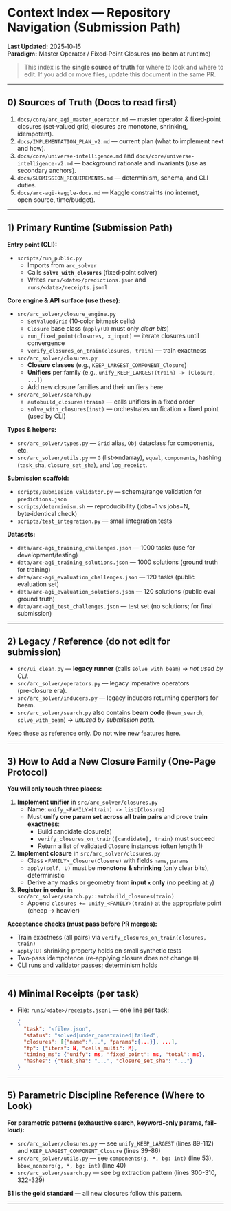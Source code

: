# Context Index — Repository Navigation (Submission Path)

**Last Updated:** 2025‑10‑15  
**Paradigm:** Master Operator / Fixed‑Point Closures (no beam at runtime)

> This index is the **single source of truth** for where to look and where to edit.
> If you add or move files, update this document in the same PR.

---

## 0) Sources of Truth (Docs to read first)

1. `docs/core/arc_agi_master_operator.md` — master operator & fixed‑point closures (set‑valued grid; closures are monotone, shrinking, idempotent).
2. `docs/IMPLEMENTATION_PLAN_v2.md` — current plan (what to implement next and how).
3. `docs/core/universe-intelligence.md` and `docs/core/universe-intelligence-v2.md` — background rationale and invariants (use as secondary anchors).
4. `docs/SUBMISSION_REQUIREMENTS.md` — determinism, schema, and CLI duties.
5. `docs/arc-agi-kaggle-docs.md` — Kaggle constraints (no internet, open‑source, time/budget).

---

## 1) Primary Runtime (Submission Path)

**Entry point (CLI):**  
- `scripts/run_public.py`  
  - Imports from `arc_solver`  
  - Calls **`solve_with_closures`** (fixed‑point solver)  
  - Writes `runs/<date>/predictions.json` and `runs/<date>/receipts.jsonl`

**Core engine & API surface (use these):**
- `src/arc_solver/closure_engine.py`
  - `SetValuedGrid` (10‑color bitmask cells)
  - `Closure` base class (`apply(U)` must only *clear bits*)
  - `run_fixed_point(closures, x_input)` — iterate closures until convergence
  - `verify_closures_on_train(closures, train)` — train exactness
- `src/arc_solver/closures.py`
  - **Closure classes** (e.g., `KEEP_LARGEST_COMPONENT_Closure`)
  - **Unifiers** per family (e.g., `unify_KEEP_LARGEST(train) -> [Closure, ...]`)
  - Add new closure families and their unifiers here
- `src/arc_solver/search.py`
  - `autobuild_closures(train)` — calls unifiers in a fixed order
  - `solve_with_closures(inst)` — orchestrates unification + fixed point (used by CLI)

**Types & helpers:**
- `src/arc_solver/types.py` — `Grid` alias, `Obj` dataclass for components, etc.
- `src/arc_solver/utils.py` — `G` (list→ndarray), `equal`, `components`, hashing (`task_sha`, `closure_set_sha`), and `log_receipt`.

**Submission scaffold:**
- `scripts/submission_validator.py` — schema/range validation for `predictions.json`
- `scripts/determinism.sh` — reproducibility (jobs=1 vs jobs=N, byte‑identical check)
- `scripts/test_integration.py` — small integration tests

**Datasets:**
- `data/arc-agi_training_challenges.json` — 1000 tasks (use for development/testing)
- `data/arc-agi_training_solutions.json` — 1000 solutions (ground truth for training)
- `data/arc-agi_evaluation_challenges.json` — 120 tasks (public evaluation set)
- `data/arc-agi_evaluation_solutions.json` — 120 solutions (public eval ground truth)
- `data/arc-agi_test_challenges.json` — test set (no solutions; for final submission)

---

## 2) Legacy / Reference (do not edit for submission)

- `src/ui_clean.py` — **legacy runner** (calls `solve_with_beam`) → *not used by CLI.*
- `src/arc_solver/operators.py` — legacy imperative operators (pre‑closure era).
- `src/arc_solver/inducers.py` — legacy inducers returning operators for beam.
- `src/arc_solver/search.py` also contains **beam code** (`beam_search`, `solve_with_beam`) → *unused by submission path.*

Keep these as reference only. Do not wire new features here.

---

## 3) How to Add a New Closure Family (One‑Page Protocol)

**You will only touch three places:**
1. **Implement unifier** in `src/arc_solver/closures.py`
   - Name: `unify_<FAMILY>(train) -> list[Closure]`
   - Must **unify one param set across all train pairs** and prove **train exactness**:
     - Build candidate closure(s)
     - `verify_closures_on_train([candidate], train)` must succeed
     - Return a list of validated `Closure` instances (often length 1)
2. **Implement closure** in `src/arc_solver/closures.py`
   - Class `<FAMILY>_Closure(Closure)` with fields `name`, `params`
   - `apply(self, U)` must be **monotone & shrinking** (only clear bits), deterministic
   - Derive any masks or geometry from **input `x` only** (no peeking at `y`)
3. **Register in order** in `src/arc_solver/search.py::autobuild_closures(train)`
   - Append `closures += unify_<FAMILY>(train)` at the appropriate point (cheap → heavier)

**Acceptance checks (must pass before PR merges):**
- Train exactness (all pairs) via `verify_closures_on_train(closures, train)`
- `apply(U)` shrinking property holds on small synthetic tests
- Two‑pass idempotence (re‑applying closure does not change `U`)
- CLI runs and validator passes; determinism holds

---

## 4) Minimal Receipts (per task)

- File: `runs/<date>/receipts.jsonl` — one line per task:
  ```json
  {
    "task": "<file>.json",
    "status": "solved|under_constrained|failed",
    "closures": [{"name":"...", "params":{...}}, ...],
    "fp": {"iters": N, "cells_multi": M},
    "timing_ms": {"unify": ms, "fixed_point": ms, "total": ms},
    "hashes": {"task_sha": "...", "closure_set_sha": "..."}
  }
  ```

---

## 5) Parametric Discipline Reference (Where to Look)

**For parametric patterns (exhaustive search, keyword-only params, fail-loud):**
- `src/arc_solver/closures.py` — see `unify_KEEP_LARGEST` (lines 89-112) and `KEEP_LARGEST_COMPONENT_Closure` (lines 39-86)
- `src/arc_solver/utils.py` — see `components(g, *, bg: int)` (line 53), `bbox_nonzero(g, *, bg: int)` (line 40)
- `src/arc_solver/search.py` — see bg extraction pattern (lines 300-310, 322-329)

**B1 is the gold standard** — all new closures follow this pattern.

---
